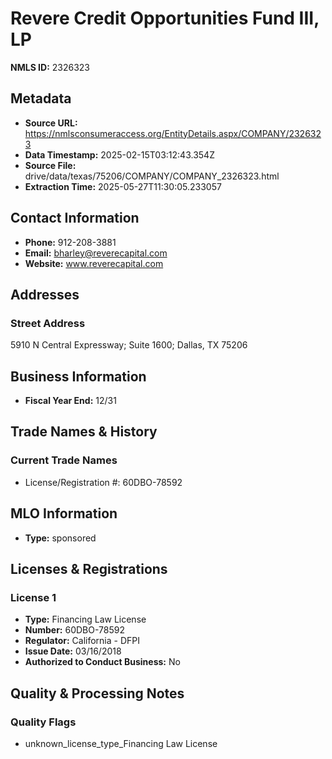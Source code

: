# Revere Credit Opportunities Fund III, LP

**NMLS ID:** 2326323

## Metadata
- **Source URL:** https://nmlsconsumeraccess.org/EntityDetails.aspx/COMPANY/2326323
- **Data Timestamp:** 2025-02-15T03:12:43.354Z
- **Source File:** drive/data/texas/75206/COMPANY/COMPANY_2326323.html
- **Extraction Time:** 2025-05-27T11:30:05.233057

## Contact Information
- **Phone:** 912-208-3881
- **Email:** bharley@reverecapital.com
- **Website:** www.reverecapital.com

## Addresses
### Street Address
5910 N Central Expressway; Suite 1600; Dallas, TX 75206

## Business Information
- **Fiscal Year End:** 12/31

## Trade Names & History
### Current Trade Names
- License/Registration #: 60DBO-78592

## MLO Information
- **Type:** sponsored

## Licenses & Registrations

### License 1
- **Type:** Financing Law License
- **Number:** 60DBO-78592
- **Regulator:** California - DFPI
- **Issue Date:** 03/16/2018
- **Authorized to Conduct Business:** No

## Quality & Processing Notes
### Quality Flags
- unknown_license_type_Financing Law License
